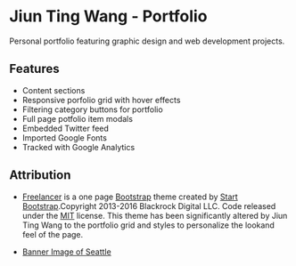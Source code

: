 # Jiun Ting Wang - Portfolio

Personal portfolio featuring graphic design and web development projects.

## Features

* Content sections
* Responsive porfolio grid with hover effects
* Filtering category buttons for portfolio
* Full page potfolio item modals
* Embedded Twitter feed
* Imported Google Fonts
* Tracked with Google Analytics


## Attribution
* [Freelancer](http://startbootstrap.com/template-overviews/freelancer/) is a one page [Bootstrap](http://getbootstrap.com/) theme created by [Start Bootstrap](http://startbootstrap.com/).Copyright 2013-2016 Blackrock Digital LLC. Code released under the [MIT](https://github.com/BlackrockDigital/startbootstrap-freelancer/blob/gh-pages/LICENSE) license.
This theme has been significantly altered by Jiun Ting Wang to the portfolio grid and styles to personalize the lookand feel of the page. 

* [Banner Image of Seattle](https://pixabay.com/en/users/Free-Photos-242387/) 